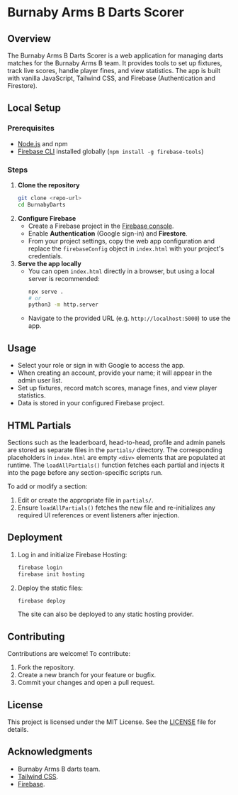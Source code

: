 # Burnaby Arms B Darts Scorer

## Overview
The Burnaby Arms B Darts Scorer is a web application for managing darts matches for the Burnaby Arms B team. It provides tools to set up fixtures, track live scores, handle player fines, and view statistics. The app is built with vanilla JavaScript, Tailwind CSS, and Firebase (Authentication and Firestore).

## Local Setup

### Prerequisites
- [Node.js](https://nodejs.org/) and npm
- [Firebase CLI](https://firebase.google.com/docs/cli#setup) installed globally (`npm install -g firebase-tools`)

### Steps
1. **Clone the repository**
   ```bash
   git clone <repo-url>
   cd BurnabyDarts
   ```
2. **Configure Firebase**
   - Create a Firebase project in the [Firebase console](https://console.firebase.google.com/).
   - Enable **Authentication** (Google sign-in) and **Firestore**.
   - From your project settings, copy the web app configuration and replace the `firebaseConfig` object in `index.html` with your project's credentials.
3. **Serve the app locally**
   - You can open `index.html` directly in a browser, but using a local server is recommended:
     ```bash
     npx serve .
     # or
     python3 -m http.server
     ```
   - Navigate to the provided URL (e.g. `http://localhost:5000`) to use the app.

## Usage
- Select your role or sign in with Google to access the app.
- When creating an account, provide your name; it will appear in the admin user list.
- Set up fixtures, record match scores, manage fines, and view player statistics.
- Data is stored in your configured Firebase project.


## HTML Partials
Sections such as the leaderboard, head-to-head, profile and admin panels are stored as separate files in the `partials/` directory. The corresponding placeholders in `index.html` are empty `<div>` elements that are populated at runtime. The `loadAllPartials()` function fetches each partial and injects it into the page before any section-specific scripts run.

To add or modify a section:
1. Edit or create the appropriate file in `partials/`.
2. Ensure `loadAllPartials()` fetches the new file and re-initializes any required UI references or event listeners after injection.

## Deployment
1. Log in and initialize Firebase Hosting:
   ```bash
   firebase login
   firebase init hosting
   ```
2. Deploy the static files:
   ```bash
   firebase deploy
   ```
   The site can also be deployed to any static hosting provider.

## Contributing
Contributions are welcome! To contribute:
1. Fork the repository.
2. Create a new branch for your feature or bugfix.
3. Commit your changes and open a pull request.

## License
This project is licensed under the MIT License. See the [LICENSE](LICENSE) file for details.

## Acknowledgments
- Burnaby Arms B darts team.
- [Tailwind CSS](https://tailwindcss.com/).
- [Firebase](https://firebase.google.com/).
